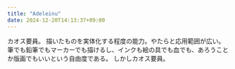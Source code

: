 ```yaml
---
title: "Adeleinu"
date: 2024-12-20T14:13:37+09:00
---
```

カオス要員。
描いたものを実体化する程度の能力。やたらと応用範囲が広い。
筆でも鉛筆でもマーカーでも描けるし、インクも絵の具でも血でも、あろうことか版画でもいいという自由度である。
しかしカオス要員。
